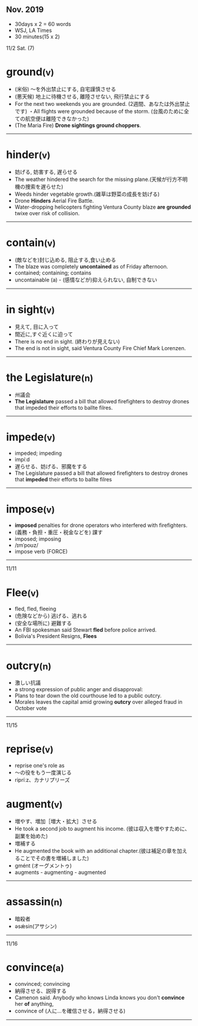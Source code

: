## Nov. 2019

- 30days x 2 = 60 words
- WSJ, LA Times
- 30 minutes(15 x 2)

 
11/2 Sat. (7)

<h1>ground<small>(v)</small></h1>

- (米俗) ～を外出禁止にする, 自宅謹慎させる
- (悪天候) 地上に待機させる, 離陸させない, 飛行禁止にする
- For the next two weekends you are grounded. (2週間、あなたは外出禁止です)
・All flights were grounded because of the storm. (台風のために全ての航空便は離陸できなかった)
- (The Maria Fire) **Drone sightings ground choppers**.
<hr />


<h1>hinder<small>(v)</small></h1>

- 妨げる, 妨害する, 遅らせる
- The weather hindered the search for the missing plane.(天候が行方不明機の捜索を遅らせた)
- Weeds hinder vegetable growth.(雑草は野菜の成長を妨げる)
- Drone **Hinders** Aerial Fire Battle.
- Water-dropping helicopters fighting Ventura County blaze **are grounded** twixe over risk of collision.
<hr />


<h1>contain<small>(v)</small></h1>

- (敵などを)封じ込める, 阻止する,食い止める
- The blaze was completely **uncontained** as of Friday afternoon.
- contained; containing; contains
- uncontainable (a) - (感情などが)抑えられない, 自制できない
<hr />


<h1>in sight<small>(v)</small></h1>

- 見えて, 目に入って
- 間近に,すぐ近くに迫って
- There is no end in sight. (終わりが見えない)
- The end is not in sight, said Ventura County Fire Chief Mark Lorenzen.
<hr />

<h1>the Legislature<small>(n)</small></h1>

- 州議会
- **The Legislature** passed a bill that allowed firefighters to destroy drones that impeded their efforts to ballte filres.
<hr />


<h1>impede<small>(v)</small></h1>

- impeded; impeding
- impíːd
- 遅らせる、妨げる、邪魔をする
- The Legislature passed a bill that allowed firefighters to destroy drones that **impeded** their efforts to ballte filres
<hr />


<h1>impose<small>(v)</small></h1>

- **imposed** penalties for drone operators who interfered with firefighters.
- (義務・負担・重圧・税金などを) 課す
- imposed; imposing
- /ɪmˈpoʊz/
- impose verb (FORCE)
<hr />

11/11

<h1>Flee<small>(v)</small></h1>

- fled, fled, fleeing
- (危険などから) 逃げる、逃れる
- (安全な場所に) 避難する
- An FBI spokesman said Stewart **fled** before police arrived.
- Bolivia's President Resigns, **Flees**
<hr />


<h1>outcry<small>(n)</small></h1>

- 激しい抗議
- a strong expression of public anger and disapproval:
- Plans to tear down the old courthouse led to a public outcry.
- Morales leaves the capital amid growing **outcry** over alleged fraud in October vote

<hr />

11/15

<h1>reprise<small>(v)</small></h1>

- reprise one's role as
- ～の役をもう一度演じる
- ripríːz、カナリプリーズ


<h1>augment<small>(v)</small></h1>

- 増やす、増加［増大・拡大］させる
- He took a second job to augment his income. (彼は収入を増やすために、副業を始めた)
- 増補する
- He augmented the book with an additional chapter.(彼は補足の章を加えることでその書を増補しました)
- gmént (オーグメントゥ) 
- augments - augmenting - augmented
<hr />



<h1>assassin<small>(n)</small></h1>

- 暗殺者
- əsǽsin(アサシン)
<hr />

11/16
<h1>convince<small>(a)</small></h1>

- convinced; convincing
- 納得させる、説得する
- Camenon said. Anybody who knows Linda knows you don't **convince** her **of** anything,
- convince of (人に...を確信させる，納得させる)
<hr />
